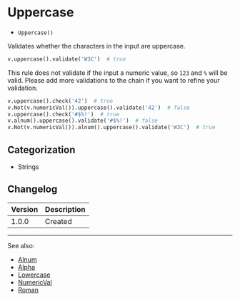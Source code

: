 # Uppercase

- `Uppercase()`

Validates whether the characters in the input are uppercase.

```python
v.uppercase().validate('W3C')  # true
```

This rule does not validate if the input a numeric value, so `123` and `%` will
be valid. Please add more validations to the chain if you want to refine your
validation.

```python
v.uppercase().check('42')  # true
v.Not(v.numericVal()).uppercase().validate('42')  # false
v.uppercase().check('#$%!')  # true
v.alnum().uppercase().validate('#$%!')  # false
v.Not(v.numericVal()).alnum().uppercase().validate('W3C')  # true
```

## Categorization

- Strings

## Changelog

Version | Description
--------|-------------
  1.0.0 | Created

***
See also:

- [Alnum](Alnum.md)
- [Alpha](Alpha.md)
- [Lowercase](Lowercase.md)
- [NumericVal](NumericVal.md)
- [Roman](Roman.md)